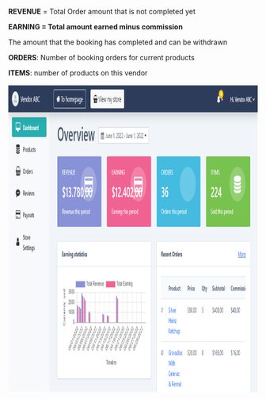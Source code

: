 <p><strong>REVENUE</strong> = Total Order amount that is not completed yet</p>
<p><strong>EARNING = Total amount earned minus commission&nbsp;&nbsp;</strong></p>
<p>The amount that the booking has completed and can be withdrawn</p>
<p><strong>ORDERS</strong>: Number of booking orders for current products</p>
<p><strong>ITEMS</strong>: number of products on this vendor</p>
<p><img src="/assets/images/vendor-dashboard/ede3fbc3e6a51e6b4a53cf829eaf7ac1.png" alt="" width="1095" height="621" /></p>